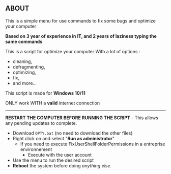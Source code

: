 ## ABOUT <!-- omit in toc -->

This is a simple menu for use commands to fix some bugs and optimize your computer

**Based on 3 year of experience in IT, and 2 years of laziness typing the same commands**

This is a script for optimize your computer
With a lot of options :

- cleaning,
- defragmenting,
- optimizing,
- fix,
- and more...

This script is made for **Windows 10/11**

ONLY work WITH a **valid** internet connection

---

**RESTART THE COMPUTER BEFORE RUNNING THE SCRIPT** - This allows any pending updates to complete.

- Download `OPTY.bat` (no need to download the other files)
- Right click on and select "**Run as administrator**"
  - If you need to execute FixUserShellFolderPermissions in a entreprise environnement
    - Execute with the user account
- Use the menu to run the desired script
- **Reboot** the system before doing *anything else*.